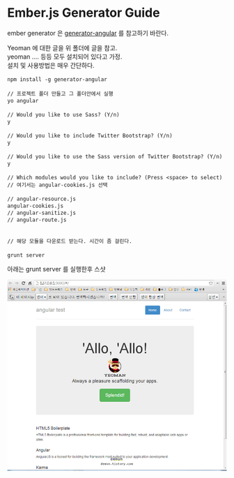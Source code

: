 # Ember.js Generator Guide

ember generator 은 [generator-angular](https://github.com/yeoman/generator-angular) 를 참고하기 바란다.


Yeoman 에 대한 글을 위 폴더에 글을 참고. 		
yeoman .... 등등 모두 설치되어 있다고 가정. 		
설치 및 사용방법은 매우 간단하다. 		


```
npm install -g generator-angular

// 프로젝트 폴더 만들고 그 폴더안에서 실행
yo angular

// Would you like to use Sass? (Y/n)
y

// Would you like to include Twitter Bootstrap? (Y/n)
y

// Would you like to use the Sass version of Twitter Bootstrap? (Y/n)
y

// Which modules would you like to include? (Press <space> to select)
// 여기서는 angular-cookies.js 선택

// angular-resource.js
angular-cookies.js
// angular-sanitize.js
// angular-route.js


// 해당 모듈을 다운로드 받는다. 시간이 좀 걸린다.

grunt server
```

아래는 grunt server 를 실행한후 스샷

![grunt server 후](images/021.jpg)

